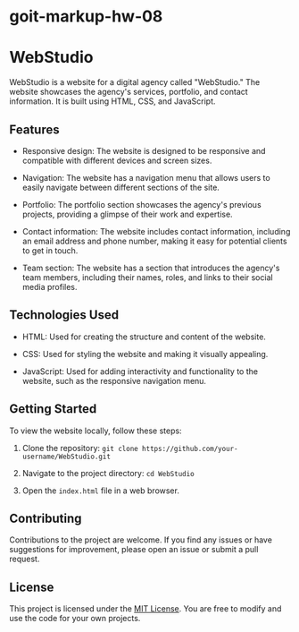 # goit-markup-hw-08

# WebStudio

WebStudio is a website for a digital agency called "WebStudio." The website showcases the agency's services, portfolio, and contact information. It is built using HTML, CSS, and JavaScript.

## Features

- Responsive design: The website is designed to be responsive and compatible with different devices and screen sizes.

- Navigation: The website has a navigation menu that allows users to easily navigate between different sections of the site.

- Portfolio: The portfolio section showcases the agency's previous projects, providing a glimpse of their work and expertise.

- Contact information: The website includes contact information, including an email address and phone number, making it easy for potential clients to get in touch.

- Team section: The website has a section that introduces the agency's team members, including their names, roles, and links to their social media profiles.

## Technologies Used

- HTML: Used for creating the structure and content of the website.

- CSS: Used for styling the website and making it visually appealing.

- JavaScript: Used for adding interactivity and functionality to the website, such as the responsive navigation menu.

## Getting Started

To view the website locally, follow these steps:

1. Clone the repository: `git clone https://github.com/your-username/WebStudio.git`

2. Navigate to the project directory: `cd WebStudio`

3. Open the `index.html` file in a web browser.

## Contributing

Contributions to the project are welcome. If you find any issues or have suggestions for improvement, please open an issue or submit a pull request.

## License

This project is licensed under the [MIT License](https://opensource.org/licenses/MIT). You are free to modify and use the code for your own projects.

